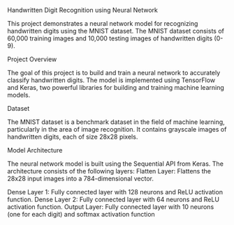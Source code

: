 Handwritten Digit Recognition using Neural Network

This project demonstrates a neural network model for recognizing handwritten digits using the MNIST dataset. The MNIST dataset consists of 60,000 training images and 10,000 testing images of handwritten digits (0-9).

Project Overview

The goal of this project is to build and train a neural network to accurately classify handwritten digits. The model is implemented using TensorFlow and Keras, two powerful libraries for building and training machine learning models.

Dataset

The MNIST dataset is a benchmark dataset in the field of machine learning, particularly in the area of image recognition. It contains grayscale images of handwritten digits, each of size 28x28 pixels.

Model Architecture

The neural network model is built using the Sequential API from Keras. The architecture consists of the following layers:
Flatten Layer: Flattens the 28x28 input images into a 784-dimensional vector.

Dense Layer 1: Fully connected layer with 128 neurons and ReLU activation function.
Dense Layer 2: Fully connected layer with 64 neurons and ReLU activation function.
Output Layer: Fully connected layer with 10 neurons (one for each digit) and softmax activation function
